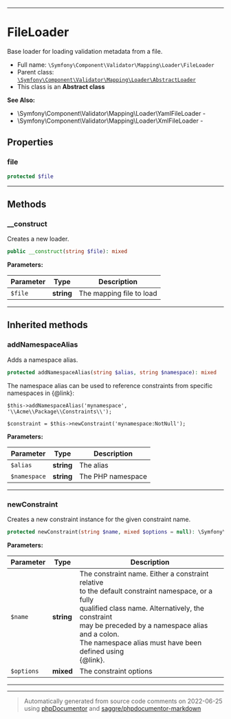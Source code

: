 ***

# FileLoader

Base loader for loading validation metadata from a file.



* Full name: `\Symfony\Component\Validator\Mapping\Loader\FileLoader`
* Parent class: [`\Symfony\Component\Validator\Mapping\Loader\AbstractLoader`](./AbstractLoader.md)
* This class is an **Abstract class**

**See Also:**

* \Symfony\Component\Validator\Mapping\Loader\YamlFileLoader - 
* \Symfony\Component\Validator\Mapping\Loader\XmlFileLoader - 



## Properties


### file



```php
protected $file
```






***

## Methods


### __construct

Creates a new loader.

```php
public __construct(string $file): mixed
```








**Parameters:**

| Parameter | Type | Description |
|-----------|------|-------------|
| `$file` | **string** | The mapping file to load |




***


## Inherited methods


### addNamespaceAlias

Adds a namespace alias.

```php
protected addNamespaceAlias(string $alias, string $namespace): mixed
```

The namespace alias can be used to reference constraints from specific
namespaces in {@link}:

    $this->addNamespaceAlias('mynamespace', '\\Acme\\Package\\Constraints\\');

    $constraint = $this->newConstraint('mynamespace:NotNull');






**Parameters:**

| Parameter | Type | Description |
|-----------|------|-------------|
| `$alias` | **string** | The alias |
| `$namespace` | **string** | The PHP namespace |




***

### newConstraint

Creates a new constraint instance for the given constraint name.

```php
protected newConstraint(string $name, mixed $options = null): \Symfony\Component\Validator\Constraint
```








**Parameters:**

| Parameter | Type | Description |
|-----------|------|-------------|
| `$name` | **string** | The constraint name. Either a constraint relative<br />to the default constraint namespace, or a fully<br />qualified class name. Alternatively, the constraint<br />may be preceded by a namespace alias and a colon.<br />The namespace alias must have been defined using<br />{@link}. |
| `$options` | **mixed** | The constraint options |




***


***
> Automatically generated from source code comments on 2022-06-25 using [phpDocumentor](http://www.phpdoc.org/) and [saggre/phpdocumentor-markdown](https://github.com/Saggre/phpDocumentor-markdown)

